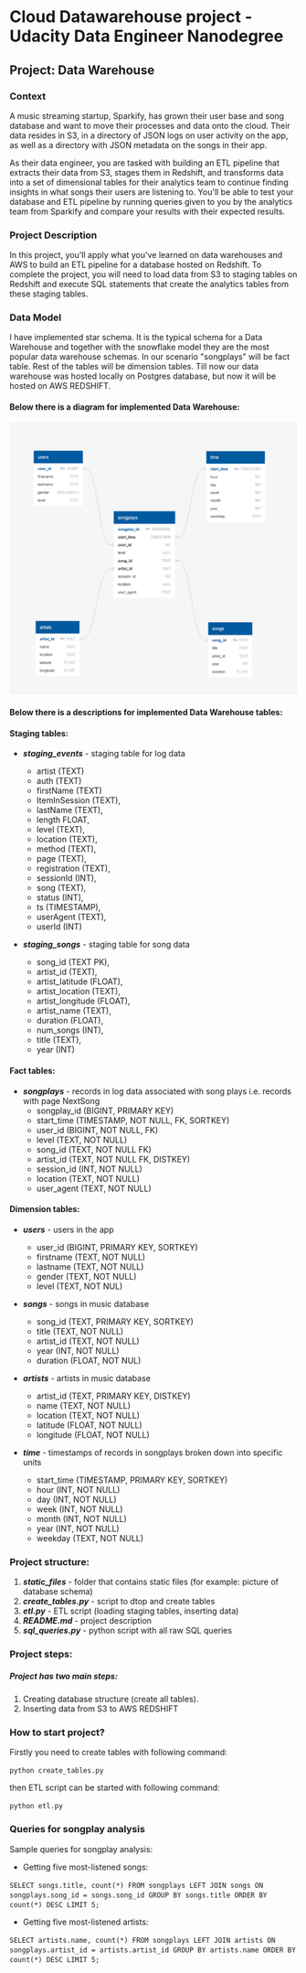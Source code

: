 # Cloud Datawarehouse project - Udacity Data Engineer Nanodegree

## Project: Data Warehouse

### Context 

A music streaming startup, Sparkify, has grown their user base and song database and want to move their processes and data onto the cloud. Their data resides in S3, in a directory of JSON logs on user activity on the app, as well as a directory with JSON metadata on the songs in their app.

As their data engineer, you are tasked with building an ETL pipeline that extracts their data from S3, stages them in Redshift, and transforms data into a set of dimensional tables for their analytics team to continue finding insights in what songs their users are listening to. You'll be able to test your database and ETL pipeline by running queries given to you by the analytics team from Sparkify and compare your results with their expected results.

### Project Description
In this project, you'll apply what you've learned on data warehouses and AWS to build an ETL pipeline for a database hosted on Redshift. To complete the project, you will need to load data from S3 to staging tables on Redshift and execute SQL statements that create the analytics tables from these staging tables.



### Data Model

I have implemented star schema. It is the typical schema for a Data Warehouse and together with the snowflake model they are the most popular data warehouse schemas. In our scenario "songplays" will be fact table. Rest of the tables will be dimension tables. Till now our data warehouse was hosted locally on Postgres database, but now it will be hosted on AWS REDSHIFT.</p>

#### Below there is a diagram for implemented Data Warehouse:

![schema_postgres_database](static_files/schema_db.PNG)

#### Below there is a descriptions for implemented Data Warehouse tables:

#### Staging tables:
- ___staging_events___ - staging table for log data
    - artist (TEXT)
    - auth (TEXT)
    - firstName (TEXT)
    - ItemInSession (TEXT), 
    - lastName (TEXT), 
    - length FLOAT, 
    - level (TEXT), 
    - location (TEXT), 
    - method (TEXT), 
    - page (TEXT), 
    - registration (TEXT), 
    - sessionId (INT), 
    - song (TEXT), 
    - status (INT), 
    - ts (TIMESTAMP), 
    - userAgent (TEXT), 
    - userId (INT)

- ___staging_songs___ - staging table for song data
    - song_id (TEXT PK), 
    - artist_id (TEXT), 
    - artist_latitude (FLOAT), 
    - artist_location (TEXT), 
    - artist_longitude (FLOAT), 
    - artist_name (TEXT), 
    - duration (FLOAT), 
    - num_songs (INT), 
    - title (TEXT), 
    - year (INT)

#### Fact tables:
- ___songplays___ - records in log data associated with song plays i.e. records with page NextSong
    - songplay_id (BIGINT, PRIMARY KEY)
    - start_time (TIMESTAMP, NOT NULL, FK, SORTKEY)
    - user_id (BIGINT, NOT NULL, FK)
    - level (TEXT, NOT NULL)
    - song_id (TEXT, NOT NULL FK)
    - artist_id (TEXT, NOT NULL FK, DISTKEY)
    - session_id (INT, NOT NULL)
    - location (TEXT, NOT NULL)
    - user_agent (TEXT, NOT NULL)
    
#### Dimension tables:
- ___users___ - users in the app
    - user_id (BIGINT, PRIMARY KEY, SORTKEY)
    - firstname (TEXT, NOT NULL)
    - lastname (TEXT, NOT NULL)
    - gender (TEXT, NOT NULL)
    - level (TEXT, NOT NUL)
    
    
- ___songs___ - songs in music database
    - song_id (TEXT, PRIMARY KEY, SORTKEY)
    - title (TEXT, NOT NULL)
    - artist_id (TEXT, NOT NULL)
    - year (INT, NOT NULL)
    - duration (FLOAT, NOT NUL)  
    
    
- ___artists___ - artists in music database
    - artist_id (TEXT, PRIMARY KEY, DISTKEY)
    - name (TEXT, NOT NULL)
    - location (TEXT, NOT NULL)
    - latitude (FLOAT, NOT NULL)
    - longitude (FLOAT, NOT NULL)
    
    
- ___time___ - timestamps of records in songplays broken down into specific units
    - start_time (TIMESTAMP, PRIMARY KEY, SORTKEY)
    - hour (INT, NOT NULL)
    - day (INT, NOT NULL)
    - week (INT, NOT NULL)
    - month (INT, NOT NULL)
    - year (INT, NOT NULL)
    - weekday (TEXT, NOT NULL)
    
    
    
### Project structure:

1. ___static_files___ - folder that contains static files (for example: picture of database schema)
2. ___create_tables.py___ - script to dtop and create tables
3. ___etl.py___ - ETL script (loading staging tables, inserting data)
4. ___README.md___ - project description
5. ___sql_queries.py___ - python script with all raw SQL queries



### Project steps:

##### Project has two main steps:

1. Creating database structure (create all tables).
2. Inserting data from S3 to AWS REDSHIFT  



### How to start project?

Firstly you need to create tables with following command:

`python create_tables.py`

then ETL script can be started with following command:

`python etl.py`


### Queries for songplay analysis

Sample queries for songplay analysis:

-    Getting five most-listened songs:

`SELECT songs.title, count(*)
FROM songplays
LEFT JOIN songs ON songplays.song_id = songs.song_id
GROUP BY songs.title
ORDER BY count(*) DESC
LIMIT 5;`


-    Getting five most-listened artists:


`SELECT artists.name, count(*)
FROM songplays
LEFT JOIN artists ON songplays.artist_id = artists.artist_id
GROUP BY artists.name
ORDER BY count(*) DESC
LIMIT 5;`


